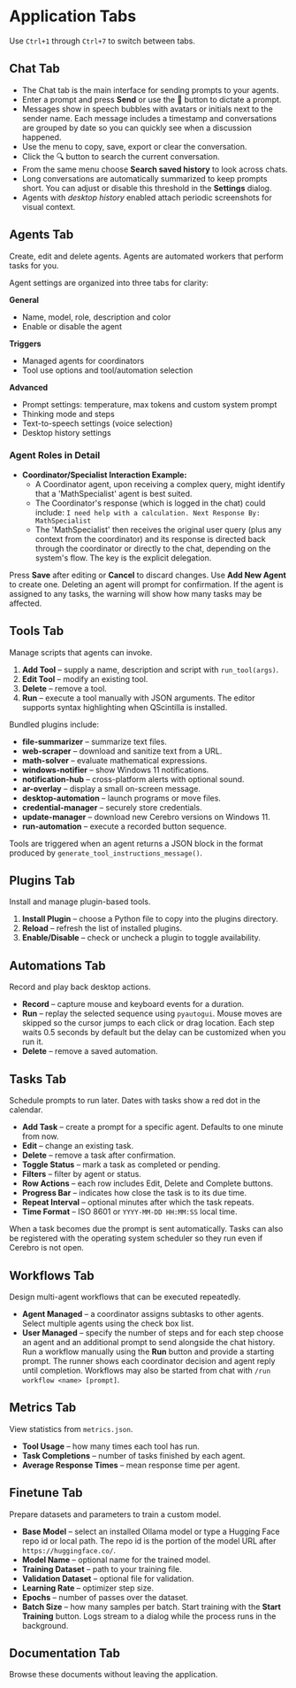 # Application Tabs

Use `Ctrl+1` through `Ctrl+7` to switch between tabs.

## Chat Tab

- The Chat tab is the main interface for sending prompts to your agents.
- Enter a prompt and press **Send** or use the 🎤 button to dictate a prompt.
- Messages show in speech bubbles with avatars or initials next to the sender name. Each message includes a timestamp and conversations are grouped by date so you can quickly see when a discussion happened.
- Use the menu to copy, save, export or clear the conversation.
- Click the 🔍 button to search the current conversation.
- From the same menu choose **Search saved history** to look across chats.
- Long conversations are automatically summarized to keep prompts short.
  You can adjust or disable this threshold in the **Settings** dialog.
- Agents with *desktop history* enabled attach periodic screenshots for visual context.

## Agents Tab

Create, edit and delete agents. Agents are automated workers that perform tasks for you.

Agent settings are organized into three tabs for clarity:

**General**
- Name, model, role, description and color
- Enable or disable the agent

**Triggers**
- Managed agents for coordinators
- Tool use options and tool/automation selection

**Advanced**
- Prompt settings: temperature, max tokens and custom system prompt
- Thinking mode and steps
- Text-to-speech settings (voice selection)
- Desktop history settings

### Agent Roles in Detail

- **Coordinator/Specialist Interaction Example:**
    - A Coordinator agent, upon receiving a complex query, might identify that a 'MathSpecialist' agent is best suited.
    - The Coordinator's response (which is logged in the chat) could include: `I need help with a calculation. Next Response By: MathSpecialist`
    - The 'MathSpecialist' then receives the original user query (plus any context from the coordinator) and its response is directed back through the coordinator or directly to the chat, depending on the system's flow. The key is the explicit delegation.

Press **Save** after editing or **Cancel** to discard changes. Use **Add New Agent** to create one.
Deleting an agent will prompt for confirmation. If the agent is assigned to any tasks, the warning will show how many tasks may be affected.

## Tools Tab

Manage scripts that agents can invoke.
1. **Add Tool** – supply a name, description and script with `run_tool(args)`.
2. **Edit Tool** – modify an existing tool.
3. **Delete** – remove a tool.
4. **Run** – execute a tool manually with JSON arguments.
   The editor supports syntax highlighting when QScintilla is installed.

Bundled plugins include:
- **file-summarizer** – summarize text files.
- **web-scraper** – download and sanitize text from a URL.
- **math-solver** – evaluate mathematical expressions.
- **windows-notifier** – show Windows 11 notifications.
- **notification-hub** – cross-platform alerts with optional sound.
- **ar-overlay** – display a small on-screen message.
- **desktop-automation** – launch programs or move files.
- **credential-manager** – securely store credentials.
- **update-manager** – download new Cerebro versions on Windows 11.
- **run-automation** – execute a recorded button sequence.

Tools are triggered when an agent returns a JSON block in the format produced by `generate_tool_instructions_message()`.

## Plugins Tab

Install and manage plugin-based tools.
1. **Install Plugin** – choose a Python file to copy into the plugins directory.
2. **Reload** – refresh the list of installed plugins.
3. **Enable/Disable** – check or uncheck a plugin to toggle availability.

## Automations Tab

Record and play back desktop actions.
- **Record** – capture mouse and keyboard events for a duration.
- **Run** – replay the selected sequence using `pyautogui`. Mouse moves are
  skipped so the cursor jumps to each click or drag location. Each step waits
  0.5 seconds by default but the delay can be customized when you run it.
- **Delete** – remove a saved automation.

## Tasks Tab

Schedule prompts to run later. Dates with tasks show a red dot in the calendar.
- **Add Task** – create a prompt for a specific agent. Defaults to one minute from now.
- **Edit** – change an existing task.
- **Delete** – remove a task after confirmation.
- **Toggle Status** – mark a task as completed or pending.
- **Filters** – filter by agent or status.
- **Row Actions** – each row includes Edit, Delete and Complete buttons.
- **Progress Bar** – indicates how close the task is to its due time.
- **Repeat Interval** – optional minutes after which the task repeats.
- **Time Format** – ISO 8601 or `YYYY-MM-DD HH:MM:SS` local time.

When a task becomes due the prompt is sent automatically. Tasks can also be registered with the operating system scheduler so they run even if Cerebro is not open.

## Workflows Tab

Design multi-agent workflows that can be executed repeatedly.
- **Agent Managed** – a coordinator assigns subtasks to other agents. Select
  multiple agents using the check box list.
- **User Managed** – specify the number of steps and for each step choose an agent
  and an additional prompt to send alongside the chat history.
Run a workflow manually using the **Run** button and provide a starting prompt.
The runner shows each coordinator decision and agent reply until completion.
Workflows may also be started from chat with `/run workflow <name> [prompt]`.

## Metrics Tab

View statistics from `metrics.json`.
- **Tool Usage** – how many times each tool has run.
- **Task Completions** – number of tasks finished by each agent.
- **Average Response Times** – mean response time per agent.

## Finetune Tab

Prepare datasets and parameters to train a custom model.
- **Base Model** – select an installed Ollama model or type a Hugging Face repo id or local path. The repo id is the portion of the model URL after `https://huggingface.co/`.
- **Model Name** – optional name for the trained model.
- **Training Dataset** – path to your training file.
- **Validation Dataset** – optional file for validation.
- **Learning Rate** – optimizer step size.
- **Epochs** – number of passes over the dataset.
- **Batch Size** – how many samples per batch.
Start training with the **Start Training** button. Logs stream to a dialog while
the process runs in the background.

## Documentation Tab

Browse these documents without leaving the application.
